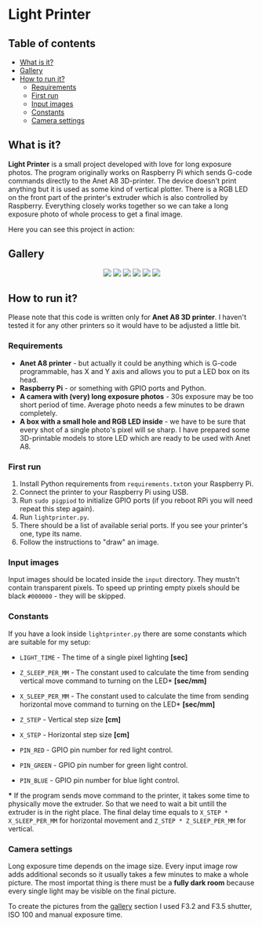 # Light Printer

## Table of contents
- [What is it?](#what-is-it)
- [Gallery](#gallery)
- [How to run it?](#how-to-run-it)
    - [Requirements](#requirements)
    - [First run](#first-run)
    - [Input images](#input-images)
    - [Constants](#constants)
    - [Camera settings](#camera-settings)


## What is it?
**Light Printer** is a small project developed with love for long exposure photos. The program originally works on Raspberry Pi which sends G-code commands directly to the Anet A8 3D-printer. The device doesn't print anything but it is used as some kind of vertical plotter. There is a RGB LED on the front part of the printer's extruder which is also controlled by Raspberry. Everything closely works together so we can take a long exposure photo of whole process to get a final image.

Here you can see this project in action:


## Gallery
<p align="center">
    <img src="examples/gameboy.jpg">
    <img src="examples/fish.jpg">
    <img src="examples/goomba.jpg">
    <img src="examples/emoji.jpg">
    <img src="examples/oi.jpg">
    <img src="examples/heart.jpg">
</p>

## How to run it?
Please note that this code is written only for **Anet A8 3D printer**. I haven't tested it for any other printers so it would have to be adjusted a little bit.

### Requirements
- **Anet A8 printer** - but actually it could be anything which is G-code programmable, has X and Y axis and allows you to put a LED box on its head.
- **Raspberry Pi** - or something with GPIO ports and Python.
- **A camera with (very) long exposure photos** - 30s exposure may be too short period of time. Average photo needs a few minutes to be drawn completely.
- **A box with a small hole and RGB LED inside** - we have to be sure that every shot of a single photo's pixel will se sharp. I have prepared some 3D-printable models to store LED which are ready to be used with Anet A8.

### First run
1. Install Python requirements from `requirements.txt`on your Raspberry Pi.
2. Connect the printer to your Raspberry Pi using USB.
3. Run `sudo pigpiod` to initialize GPIO ports (if you reboot RPi you will need repeat this step again).
4. Run `lightprinter.py`.
5. There should be a list of available serial ports. If you see your printer's one, type its name.
6. Follow the instructions to "draw" an image.

### Input images
Input images should be located inside the `input` directory. They mustn't contain transparent pixels. To speed up printing empty pixels should be black `#000000` - they will be skipped.

### Constants
If you have a look inside `lightprinter.py` there are some constants which are suitable for my setup:

- `LIGHT_TIME` - The time of a single pixel lighting **[sec]**
- `Z_SLEEP_PER_MM` - The constant used to calculate the time from sending vertical move command to turning on the LED* **[sec/mm]**
- `X_SLEEP_PER_MM` - The constant used to calculate the time from sending horizontal move command to turning on the LED* **[sec/mm]**
- `Z_STEP` - Vertical step size **[cm]**
- `X_STEP` - Horizontal step size **[cm]**

- `PIN_RED` - GPIO pin number for red light control.
- `PIN_GREEN` - GPIO pin number for green light control.
- `PIN_BLUE` - GPIO pin number for blue light control.

**&ast;** If the program sends move command to the printer, it takes some time to physically move the extruder. So that we need to wait a bit untill the extruder is in the right place. The final delay time equals to `X_STEP * X_SLEEP_PER_MM` for horizontal movement and `Z_STEP * Z_SLEEP_PER_MM` for vertical.

### Camera settings
Long exposure time depends on the image size. Every input image row adds additional seconds so it usually takes a few minutes to make a whole picture. The most importat thing is there must be a **fully dark room** because every single light may be visible on the final picture.

To create the pictures from the [gallery](#gallery) section I used F3.2 and F3.5 shutter, ISO 100 and manual exposure time.
